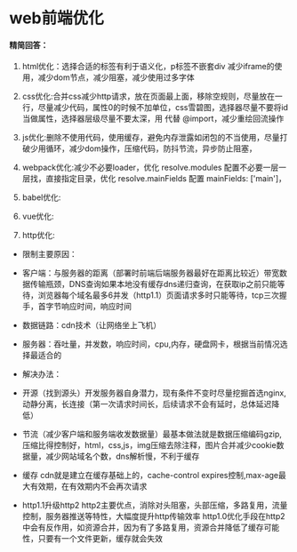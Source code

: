 # web前端优化

#### 精简回答：

1. html优化：选择合适的标签有利于语义化，p标签不嵌套div 减少iframe的使用，减少dom节点，减少阻塞，减少使用过多字体

2. css优化:合并css减少http请求，放在页面最上面，移除空规则，尽量放在一行，尽量减少代码，属性0的时候不加单位，css雪碧图，选择器尽量不要将id当做属性，选择器层级尽量不要太深，用 <link> 代替 @import，减少重绘回流操作

3. js优化:删除不使用代码，使用缓存，避免内存泄露如闭包的不当使用，尽量打破少用循环，减少dom操作，压缩代码，防抖节流，异步防止阻塞，

4. webpack优化:减少不必要loader，优化 resolve.modules 配置不必要一层一层找，直接指定目录，优化 resolve.mainFields 配置 mainFields: ['main']，


5. babel优化:

6. vue优化:

7. http优化:

- 限制主要原因：

- 客户端：与服务器的距离（部署时前端后端服务器最好在距离比较近）带宽数据传输瓶颈，DNS查询如果本地没有缓存dns递归查询，在获取ip之前只能等待，浏览器每个域名最多6并发（http1.1）页面请求多时只能等待，tcp三次握手，首字节响应时间，响应时间

- 数据链路：cdn技术（让网络坐上飞机）

- 服务器：吞吐量，并发数，响应时间，cpu,内存，硬盘网卡，根据当前情况选择最适合的

- 解决办法：

- 开源（找到源头）开发服务器自身潜力，现有条件不变时尽量挖掘首选nginx,动静分离，长连接（第一次请求时间长，后续请求不会有延时，总体延迟降低）

- 节流（减少客户端和服务端收发数据量）最基本做法就是数据压缩编码gzip,压缩比得控制好，html，css,js，img压缩去除注释，图片合并减少cookie数据量，减少网站域名个数，dns解析慢，不利于缓存

- 缓存
   cdn就是建立在缓存基础上的，cache-control expires控制,max-age最大有效期，在有效期内不会再次请求
   
- http1.1升级http2
http2主要优点，消除对头阻塞，头部压缩，多路复用，流量控制，服务器推送等特性，大幅度提升http传输效率
http1.0优化手段在http2中会有反作用，如资源合并，因为有了多路复用，资源合并降低了缓存可能性，只要有一个文件更新，缓存就会失效
